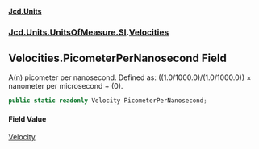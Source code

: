 #### [Jcd.Units](index.md 'index')
### [Jcd.Units.UnitsOfMeasure.SI](Jcd.Units.UnitsOfMeasure.SI.md 'Jcd.Units.UnitsOfMeasure.SI').[Velocities](Velocities.md 'Jcd.Units.UnitsOfMeasure.SI.Velocities')

## Velocities.PicometerPerNanosecond Field

A(n) picometer per nanosecond. Defined as: ((1.0/1000.0)/(1.0/1000.0)) × nanometer per microsecond + (0).

```csharp
public static readonly Velocity PicometerPerNanosecond;
```

#### Field Value
[Velocity](Velocity.md 'Jcd.Units.UnitTypes.Velocity')